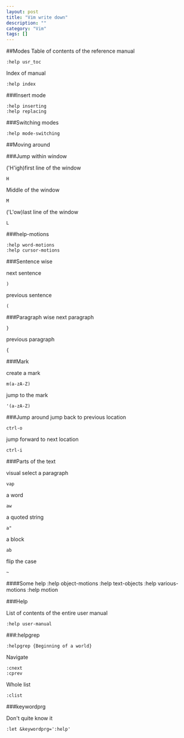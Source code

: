 ```yaml
---
layout: post
title: "Vim write down"
description: ""
category: "Vim"
tags: []
---
```


##Modes
Table of contents of the reference manual

    :help usr_toc 

Index of manual

    :help index

###Insert mode

    :help inserting
    :help replacing

###Switching modes

    :help mode-switching

##Moving around

###Jump within window

('H'igh)first line of the window

    H

Middle of the window

    M

('L'ow)last line of the window

    L

###help-motions

    :help word-motions
    :help cursor-motions

###Sentence wise

next sentence

    )

previous sentence

    (

###Paragraph wise
next paragraph

    }

previous paragraph

    {


###Mark

create a mark

    m(a-zA-Z) 

jump to the mark

    '(a-zA-Z) 

###Jump around
jump back to previous location

    ctrl-o 

jump forward to next location

    ctrl-i 

###Parts of the text

visual select a paragraph

    vap

a word

    aw

a quoted string

    a"

a block

    ab

flip the case

    ~

####Some help
    :help object-motions
    :help text-objects
    :help various-motions
    :help motion

###Help

List of contents of the entire user manual

    :help user-manual

###:helpgrep

    :helpgrep {Beginning of a world}

Navigate

    :cnext 
    :cprev

Whole list

    :clist

###keywordprg

Don't quite know it

    :let &keywordprg=':help'
